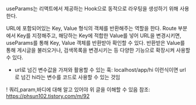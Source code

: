 useParams는 리액트에서 제공하는 Hook으로 동적으로 라우팅을 생성하기 위해 사용한다.

URL에 포함되어있는 Key, Value 형식의 객체를 반환해주는 역할을 한다. Route 부분에서 Key를 지정해주고, 해당하는 Key에 적합한 Value를 넣어 URL을 변경시키면, useParams를 통해 Key, Value 객체를 반환받아 확인할 수 있다. 반환받은 Value를 통해 게시글을 불러오거나, 검색목록을 변경시키는 등 다양한 기능으로 확장시켜 사용할 수 있다.

* url로 넘긴 변수값을 가져와 활용할 수 있는 훅: localhost/app/hi 이런식이면 url로 넘긴 hi라는 변수를 코드로 사용할 수 있는 것임


! 쿼리,param,바디에 대해 알고 있어야 위 글을 이해할 수 있음
참조: https://phsun102.tistory.com/m/92